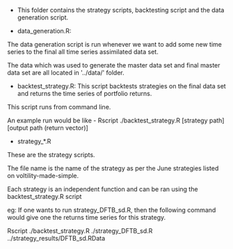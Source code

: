 * This folder contains the strategy scripts, backtesting script and
the data generation script.

* data_generation.R:

The data generation script is run whenever we want to add some new
time series to the final all time series assimilated data set. 

The data which was used to generate the master data set and final
master data set are all located in '../data/' folder.

* backtest_strategy.R:
This script backtests strategies on the final data set and returns the
time series of portfolio returns.

This script runs from command line.

An example run would be like -
Rscript ./backtest_strategy.R [strategy path] [output path (return vector)]

* strategy_*.R 

These are the strategy scripts.  

The file name is the name of the strategy as per the June strategies
listed on voltility-made-simple.

Each strategy is an independent function and can be ran using the
backtest_strategy.R script

eg: If one wants to run strategy_DFTB_sd.R, then the following command
would give one the returns time series for this strategy.

Rscript ./backtest_strategy.R ./strategy_DFTB_sd.R ../strategy_results/DFTB_sd.RData